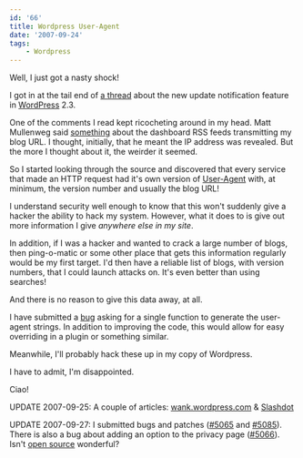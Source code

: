 ```yaml
---
id: '66'
title: Wordpress User-Agent
date: '2007-09-24'
tags:
    - Wordpress
---
```


Well, I just got a nasty shock!

I got in at the tail end of
[a thread](http://comox.textdrive.com/pipermail/wp-hackers/2007-September/014885.html)
about the new update notification feature in [WordPress](http://wordpress.org)
2.3.

One of the comments I read kept ricocheting around in my head. Matt Mullenweg
said
[something](http://comox.textdrive.com/pipermail/wp-hackers/2007-September/014856.html)
about the dashboard RSS feeds transmitting my blog URL. I thought, initially,
that he meant the IP address was revealed. But the more I thought about it,
the weirder it seemed.

So I started looking through the source and discovered that every service that
made an HTTP request had it's own version of
[User-Agent](http://en.wikipedia.org/wiki/User_agent) with, at minimum, the
version number and usually the blog URL!

I understand security well enough to know that this won't suddenly give a
hacker the ability to hack my system. However, what it does to is give out
more information I give _anywhere else in my site_.

In addition, if I was a hacker and wanted to crack a large number of blogs,
then ping-o-matic or some other place that gets this information regularly
would be my first target. I'd then have a reliable list of blogs, with version
numbers, that I could launch attacks on. It's even better than using searches!

And there is no reason to give this data away, at all.

I have submitted a [bug](http://trac.wordpress.org/ticket/5065) asking for a
single function to generate the user-agent strings. In addition to improving
the code, this would allow for easy overriding in a plugin or something
similar.

Meanwhile, I'll probably hack these up in my copy of Wordpress.

I have to admit, I'm disappointed.

Ciao!

UPDATE 2007-09-25: A couple of articles:
[wank.wordpress.com](http://wank.wordpress.com/2007/09/24/wp-phone-home/) &
[Slashdot](http://yro.slashdot.org/article.pl?sid=07/09/25/1632246)

UPDATE 2007-09-27: I submitted bugs and patches
([\#5065](http://trac.wordpress.org/ticket/5065) and
[\#5085](http://trac.wordpress.org/ticket/5085)). There is also a bug about
adding an option to the privacy page
([\#5066](http://trac.wordpress.org/ticket/5066)). Isn't
[open source](http://en.wikipedia.org/wiki/Open_source) wonderful?
